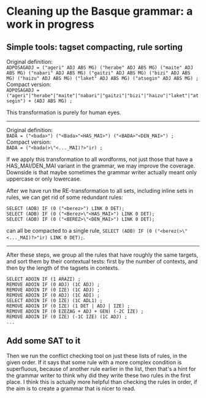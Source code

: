# Cleaning up the Basque grammar: a work in progress

## Simple tools: tagset compacting, rule sorting 

Original definition:  
`ADPOSAGADJ = ("ageri" ADJ ABS MG) ("herabe" ADJ ABS MG) ("maite" ADJ ABS MG) ("nabari" ADJ ABS MG) ("gaitzi" ADJ ABS MG) ("bizi" ADJ ABS MG) ("haizu" ADJ ABS MG) ("laket" ADJ ABS MG) ("atsegin" ADJ ABS MG) ;`  
Compact version:  
`ADPOSAGADJ = ("ageri"|"herabe"|"maite"|"nabari"|"gaitzi"|"bizi"|"haizu"|"laket"|"atsegin") + (ADJ ABS MG) ;`  

This transformation is purely for human eyes.

***

Original definition:  
`BADA = ("<bada>") ("<Bada>"<HAS_MAI>") ("<BADA>"<DEN_MAI>") ;`  
Compact version:  
`BADA = ("<bada(>\"<..._MAI)?>"ir) ;`  

If we apply this transformation to all wordforms, not just those that have a HAS_MAI/DEN_MAI variant in the grammar, 
we may improve the coverage. Downside is that maybe sometimes the grammar writer actually meant only uppercase or only lowercase.

After we have run the RE-transformation to all sets, including inline sets in rules, we can get rid of some redundant rules:

```
SELECT (ADB) IF (0 ("<berez>") LINK 0 DET);
SELECT (ADB) IF (0 ("<Berez>\"<HAS_MAI>") LINK 0 DET);
SELECT (ADB) IF (0 ("<BEREZ>\"<DEN_MAI>") LINK 0 DET);
```

can all be compacted to a single rule, `SELECT (ADB) IF (0 ("<berez(>\"<..._MAI)?>"ir) LINK 0 DET);`.

***


After these steps, we group all the rules that have roughly the same
targets, and sort them by their contextual tests: first by the
number of contexts, and then by the length of the tagsets in contexts.

```
SELECT ADOIN IF (1 ARAZI) ;
REMOVE ADOIN IF (0 ADJ) (1C ADJ) ;
REMOVE ADOIN IF (0 IZE) (1C ADJ) ;
REMOVE ADOIN IF (0 ADJ) (1C ADI) ;
SELECT ADOIN IF (0 IZE) (1C ADL1) ;
REMOVE ADOIN IF (0 IZE) (1 DET | ADJ | IZE) ;
REMOVE ADOIN IF (0 EZEZAG + ADJ + GEN) (-2C IZE) ;
REMOVE ADOIN IF (0 IZE) (-1C IZE) (1C ADJ) ;
...
```

## Add some SAT to it

Then we run the conflict checking tool on just these lists of rules, in
the given order. If it says that some rule with a more complex condition is
superfluous, because of another rule earlier in the list, then that's
a hint for the grammar writer to think why did they write these two rules
in the first place. I think this is actually more helpful than checking 
the rules in order, if the aim is to create a grammar that is nicer to read.
